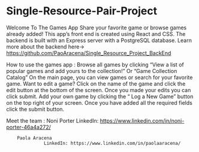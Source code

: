 # Single-Resource-Pair-Project

 
Welcome To The Games App 
         Share your favorite game or browse games already added! 
           This app’s front end is created using React and CSS. The backend is built with an Express server with a PostgreSQL database.           Learn more about the backend here-> https://github.com/PaoAracena/Single_Resource_Project_BackEnd

How to use the games app :
    Browse all games by clicking “View a list of popular games and add yours to the collection!” Or “Game Collection Catalog”
     On the main page, you can view games or search for your favorite game. Want to edit a game? Click on the name of the game and click the edit button at the bottom of the screen. Once you made your edits you can click submit.
   Add your own game by clicking the “ Log a New Game” button on the top right of your screen. Once you have added all the required fields click the submit button.
 

Meet the team :
        Noni Porter 
                LinkedIn: https://www.linkedin.com/in/noni-porter-46a4a272/


                
        Paola Aracena 
                  LinkedIn: https://www.linkedin.com/in/paolaaracena/
   
